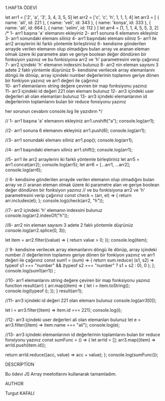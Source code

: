 1.HAFTA ÖDEVİ

let arr1 = ['2', 'a', '3', 3, 4, 3, 5, 5]
let arr2 = ['c', 'c', 'h', 1, 1, 1, 4]
let arr3 = [
    { name: 'ali', id: 221 },
    { name: 'veli', id: 343 },
    { name: 'konya', id: 333 },
    { name: 'ali', id: 664 },
    { name: 'selim', id: 112 }
]
let arr4 = [1, 1, 1, 4, 5, 5, 3, 2]
/* 
1- arr1 başına 'a' elemanını ekleyiniz
2- arr1 sonuna 6 elemanını ekleyiniz
3- arr1 sonundaki elemanı siliniz
4- arr1 başındaki elemanı siliniz
5- arr1 ile arr2 arraylerini iki farklı yöntemle birleştiriniz
6- kendisine gönderilen arrayde verilen elemanın olup olmadığını bulan array ve 
    aranan eleman olmak üzere iki parametre alan ve geriye boolean değer döndüren bir fonksiyon yazınız
    ve bu fonkisiyona arr2 ve 'h' parametresini verip çağırınız
7- arr2 içindeki 'h' elemanın indexsini bulunuz
8- arr2 nin eleman sayısını 3 adete 2 faklı yöntemle düşrünüz
9- kendisine verilecek array elemanlarını döngü ile dönüp, array içindeki number
    değerlerinin toplamını geriye dönen bir fonkiyon yazınız ve arr1 değeri ile çağırınız   
10- arr1 elemanlarını string değere çeviren bir map fonksiyonu yazınız    
11- arr3 içindeki id değeri 221 olan elemanı bulunuz
12- arr3 içindeki user değerleri ali olan elemanları bulunuz
13- arr3 içindeki elemanlarının id değerlerinin toplamlarını bulan bir reduce fonsiyonu yazınız

her sorunun cevabını console.log ile yazıdırın
*/

// 1- arr1 başına 'a' elemanını ekleyiniz
arr1.unshift("a");
console.log(arr1);

//2- arr1 sonuna 6 elemanını ekleyiniz
arr1.push(6);
console.log(arr1);

//3- arr1 sonundaki elemanı siliniz
arr1.pop();
console.log(arr1);

//4- arr1 başındaki elemanı siliniz
arr1.shift();
console.log(arr1);

//5- arr1 ile arr2 arraylerini iki farklı yöntemle birleştiriniz
let arr5 = arr1.concat(arr2);
console.log(arr5);
let arr6 = [...arr1, ...arr2];
console.log(arr6);

// 6- kendisine gönderilen arrayde verilen elemanın olup olmadığını bulan array ve
//     aranan eleman olmak üzere iki parametre alan ve geriye boolean değer döndüren bir fonksiyon yazınız
//     ve bu fonkisiyona arr2 ve 'h' parametresini verip çağırınız
const check = (arr, el) => {
  return arr.includes(el);
};
console.log(check(arr2, "h"));

//7- arr2 içindeki 'h' elemanın indexsini bulunuz
console.log(arr2.indexOf("h"));

//8- arr2 nin eleman sayısını 3 adete 2 faklı yöntemle düşrünüz
console.log(arr2.splice(0, 3));

let item = arr2.filter((value) => {
  return value > 0;
});
console.log(item);

// 9- kendisine verilecek array elemanlarını döngü ile dönüp, array içindeki number
//     değerlerinin toplamını geriye dönen bir fonkiyon yazınız ve arr1 değeri ile çağırınız
const sum1 = (sum) => {
  return sum.reduce(
    (s1, s2) =>
      typeof s1 === "number" && (typeof s2 === "number" ? s1 + s2 : 0),
    0
  );
};
console.log(sum1(arr1)) ;

//10- arr1 elemanlarını string değere çeviren bir map fonksiyonu yazınız
function result(arr) {
  arr.map((item) => {
    let i = item.toString();
    console.log(typeof i);
  });
}
result(arr1);

//11- arr3 içindeki id değeri 221 olan elemanı bulunuz
console.log(arr3[0]);

let i = arr3.filter((item) => item.id === 221);
console.log(i);

//12- arr3 içindeki user değerleri ali olan elemanları bulunuz
let e = arr3.filter((item) => item.name === "ali");
console.log(e);

//13- arr3 içindeki elemanlarının id değerlerinin toplamlarını bulan bir reduce fonsiyonu yazınız
const sumFunc = () => {
  let arrId = [];
  arr3.map((item) => arrId.push(item.id));

  return arrId.reduce((acc, value) => acc + value);
};
console.log(sumFunc());



DESCRİPTİON

Bu ödevi JS Array meetotlarını kullanarak tamamladım. 


AUTHOR

Turgut KAFALI

